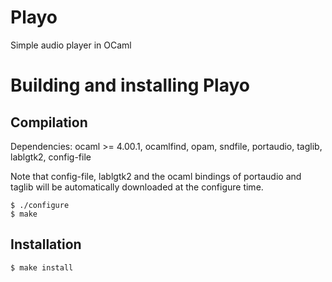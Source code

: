 # Playo
Simple audio player in OCaml


Building and installing Playo
==============================


Compilation
-----------

Dependencies: ocaml >= 4.00.1, ocamlfind, opam, sndfile, portaudio, taglib, lablgtk2, config-file

Note that config-file, lablgtk2 and the ocaml bindings of portaudio and taglib will be automatically downloaded at the configure time.

    $ ./configure
    $ make


Installation
------------

    $ make install 


